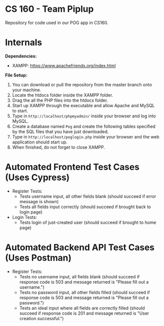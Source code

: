 # CS 160 - Team Piplup
Repository for code used in our POG app in CS160.

# Internals
**Dependencies:**
- XAMPP: https://www.apachefriends.org/index.html

**File Setup:**
1. You can download or pull the repository from the master branch onto your machine.
2. Locate the htdocs folder inside the XAMPP folder.
3. Drag the all the PHP files into the htdocs folder.
4. Start up XAMPP through the executable and allow Apache and MySQL to start.
5. Type in `http://localhost/phpmyadmin/` inside your browser and log into MySQL.
6. Create a database named `Pog` and create the following tables specified by the SQL files that you have just downloaded.
7. Type in `http://localhost/poglogin.php` inside your browser and the web application should start up.
8. When finished, do not forget to close XAMPP.

# Automated Frontend Test Cases (Uses Cypress)
- Register Tests:
  - Tests username input, all other fields blank (should succeed if error message is shown)
  - Tests all fields input correctly (should succeed if brought back to login page)
- Login Tests:
  - Tests login of just-created user (should succeed if brought to home page)
  
# Automated Backend API Test Cases (Uses Postman)
- Register Tests:
  - Tests no username input, all fields blank (should succeed if response code is 503 and message returned is "Please fill out a username.")
  - Tests no password input, all other fields filled (should succeed if response code is 503 and message returned is "Please fill out a password.")
  - Tests an ideal input where all fields are correctly filled (should succeed if response code is 201 and message returned is "User creation successful.")
